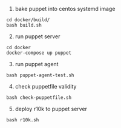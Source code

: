1. bake puppet into centos systemd image
```
cd docker/build/
bash build.sh
```
2. run puppet server
```
cd docker
docker-compose up puppet
```
3. run puppet agent
```
bash puppet-agent-test.sh
```
4. check puppetfile validity
```
bash check-puppetfile.sh
```
5. deploy r10k to puppet server
```
bash r10k.sh
```
